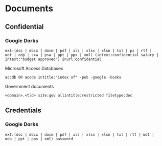 # Documents

## Confidential

### Google Dorks

```
ext:(doc | docx | docm | pdf | xls | xlsx | xlsm | txt | ps | rtf | odt | odp | sxw | psw | ppt | pps | xml) (intext:confidential salary | intext:"budget approved") inurl:confidential
```

Microsoft Access Databases

```
accdb OR accde intitle:"index of" -pub -google -books
```

Government documents

```
<domain>.<tld> site:gov allintitle:restricted filetype:doc
```

## Credentials

### Google Dorks

```
ext:(doc | docx | docm | pdf | xls | xlsx | xlsm | txt | rtf | odt | odp | ppt | pps | xml) password
```